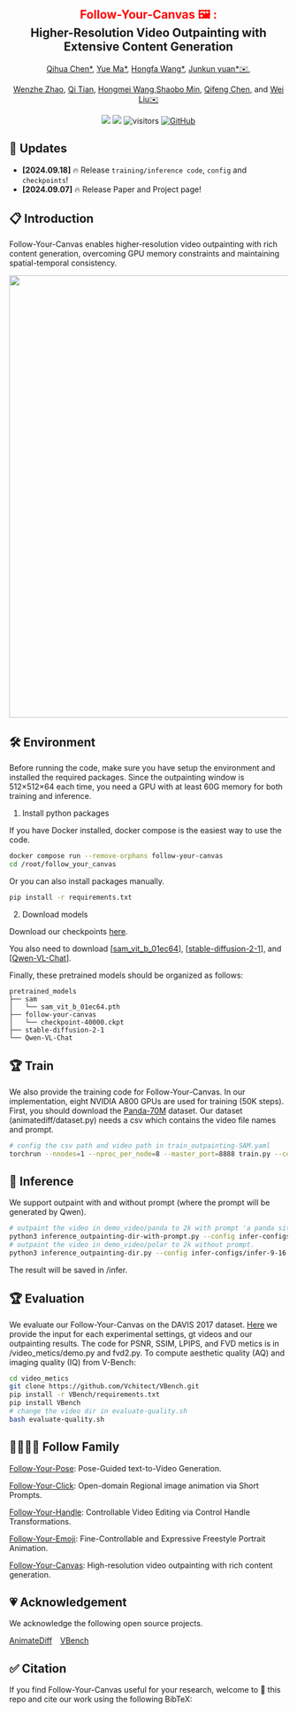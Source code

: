 <div align="center">
<h2><font color="red"> Follow-Your-Canvas 🖼 : </font></center> <br> <center>Higher-Resolution Video Outpainting with Extensive Content Generation</h2>

[Qihua Chen*](https://scholar.google.com/citations?user=xjWP9gEAAAAJ&hl=en), [Yue Ma*](https://github.com/mayuelala), [Hongfa Wang*](https://scholar.google.com.hk/citations?user=q9Fn50QAAAAJ&hl=zh-CN), [Junkun yuan*✉️](https://scholar.google.com/citations?user=j3iFVPsAAAAJ&hl=zh-CN), 

[Wenzhe Zhao](https://github.com/mayuelala/FollowYourCanvas), [Qi Tian](https://github.com/mayuelala/FollowYourCanvas), [Hongmei Wang](https://github.com/mayuelala/FollowYourCanvas),[Shaobo Min](https://github.com/mayuelala/FollowYourCanvas), [Qifeng Chen](https://cqf.io), and [Wei Liu✉️](https://scholar.google.com/citations?user=AjxoEpIAAAAJ&hl=zh-CN)

<a href='https://arxiv.org/abs/2409.01055'><img src='https://img.shields.io/badge/ArXiv-2409.01055-red'></a> 
<a href='https://follow-your-canvas.github.io/'><img src='https://img.shields.io/badge/Project-Page-Green'></a>  ![visitors](https://visitor-badge.laobi.icu/badge?page_id=mayuelala.FollowYourCanvas&left_color=green&right_color=red)  [![GitHub](https://img.shields.io/github/stars/mayuelala/FollowYourCanvas?style=social)](https://github.com/mayuelala/FollowYourCanvas) 
</div>

## 📣 Updates

- **[2024.09.18]** 🔥 Release `training/inference code`, `config` and `checkpoints`!
- **[2024.09.07]** 🔥 Release Paper and Project page!



## 📋 Introduction


Follow-Your-Canvas enables higher-resolution video outpainting with rich content generation, overcoming GPU memory constraints and maintaining spatial-temporal consistency.

<img src='ifc.png' width=800>


## 🛠️ Environment
Before running the code, make sure you have setup the environment and installed the required packages.
Since the outpainting window is 512×512×64 each time, you need a GPU with at least 60G memory for both training and inference.

1. Install python packages

If you have Docker installed, docker compose is the easiest way to use the code.
```bash
docker compose run --remove-orphans follow-your-canvas
cd /root/follow_your_canvas
```

Or you can also install packages manually.
```bash
pip install -r requirements.txt
```

2. Download models

Download our checkpoints [here](https://drive.google.com/file/d/1CIiEYxo6Sfe0NSTr14_W9gSKePVsyIlQ/view?usp=drive_link).  

You also need to download [[sam_vit_b_01ec64](https://github.com/facebookresearch/segment-anything/tree/main?tab=readme-ov-file#model-checkpoints)], [[stable-diffusion-2-1](https://huggingface.co/stabilityai/stable-diffusion-2-1)], and [[Qwen-VL-Chat](https://huggingface.co/Qwen/Qwen-VL-Chat)].

Finally, these pretrained models should be organized as follows:
```text
pretrained_models
├── sam
│   └── sam_vit_b_01ec64.pth
├── follow-your-canvas
│   └── checkpoint-40000.ckpt
├── stable-diffusion-2-1
└── Qwen-VL-Chat
```
## 🏆 Train

We also provide the training code for Follow-Your-Canvas. In our implementation, eight NVIDIA A800 GPUs are used for training (50K steps). 
First, you should download the [Panda-70M](https://snap-research.github.io/Panda-70M/) dataset. Our dataset (animatediff/dataset.py) needs a csv which contains the video file names and prompt. 
```bash 
# config the csv path and video path in train_outpainting-SAM.yaml
torchrun --nnodes=1 --nproc_per_node=8 --master_port=8888 train.py --config train_outpainting-SAM.yaml
```

## 🚀 Inference

We support outpaint with and without prompt (where the prompt will be generated by Qwen).

```bash
# outpaint the video in demo_video/panda to 2k with prompt 'a panda sitting on a grassy area in a lake, with forest mountain in the background'.
python3 inference_outpainting-dir-with-prompt.py --config infer-configs/prompt-panda.yaml
# outpaint the video in demo_video/polar to 2k without prompt.
python3 inference_outpainting-dir.py --config infer-configs/infer-9-16.yaml
```
The result will be saved in /infer.

## 🏆 Evaluation

We evaluate our Follow-Your-Canvas on the DAVIS 2017 dataset. [Here](https://drive.google.com/file/d/1u4I9ca35mNIG4b1b8aZaHn6nmGrITw7e/view?usp=sharing) we provide the input for each experimental settings, gt videos and our outpainting results. 
The code for PSNR, SSIM, LPIPS, and FVD metics is in /video_metics/demo.py and fvd2.py. To compute aesthetic quality (AQ) and imaging quality (IQ) from V-Bench:
```bash
cd video_metics
git clone https://github.com/Vchitect/VBench.git
pip install -r VBench/requirements.txt
pip install VBench
# change the video dir in evaluate-quality.sh
bash evaluate-quality.sh
```

## 👨‍👩‍👧‍👦 Follow Family
[Follow-Your-Pose](https://github.com/mayuelala/FollowYourPose): Pose-Guided text-to-Video Generation.

[Follow-Your-Click](https://github.com/mayuelala/FollowYourClick): Open-domain Regional image animation via Short Prompts.

[Follow-Your-Handle](https://github.com/mayuelala/FollowYourHandle): Controllable Video Editing via Control Handle Transformations.

[Follow-Your-Emoji](https://github.com/mayuelala/FollowYourEmoji): Fine-Controllable and Expressive Freestyle Portrait Animation.

[Follow-Your-Canvas](https://github.com/mayuelala/FollowYourCanvas): High-resolution video outpainting with rich content generation.

## 💗 Acknowledgement

We acknowledge the following open source projects.

[AnimateDiff](https://github.com/guoyww/AnimateDiff) &#8194; 
[VBench](https://github.com/Vchitect/VBench) &#8194;

## ✅ Citation
If you find Follow-Your-Canvas useful for your research, welcome to 🌟 this repo and cite our work using the following BibTeX:
```bibtex

```


